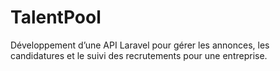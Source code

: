 # TalentPool
Développement d’une API Laravel pour gérer les annonces, les candidatures et le suivi des recrutements pour une entreprise.
